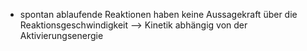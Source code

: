 - spontan ablaufende Reaktionen haben keine Aussagekraft über die Reaktionsgeschwindigkeit --> Kinetik abhängig von der Aktivierungsenergie